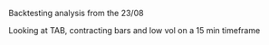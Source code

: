 Backtesting analysis from the 23/08

Looking at TAB, contracting bars and low vol on a 15 min timeframe
